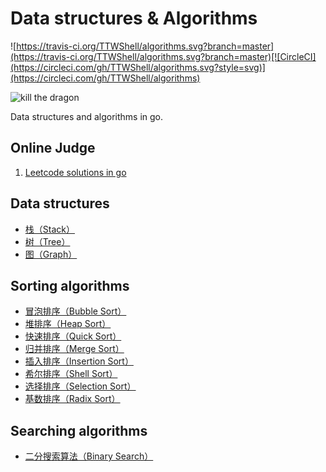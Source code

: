 # Data structures & Algorithms

![https://travis-ci.org/TTWShell/algorithms.svg?branch=master](https://travis-ci.org/TTWShell/algorithms.svg?branch=master)[![CircleCI](https://circleci.com/gh/TTWShell/algorithms.svg?style=svg)](https://circleci.com/gh/TTWShell/algorithms)

![kill the dragon](http://img08.deviantart.net/98ef/i/2012/197/8/a/kill_the_dragon_by_ragnz-d57gxnl.jpg)

Data structures and algorithms in go.

## Online Judge

1. [Leetcode solutions in go](https://github.com/TTWShell/algorithms/blob/master/leetcode/README.md)


## Data structures

* [栈（Stack）](https://github.com/TTWShell/algorithms/blob/master/stack)
* [树（Tree）](https://github.com/TTWShell/algorithms/blob/master/tree)
* [图（Graph）](https://github.com/TTWShell/algorithms/blob/master/graph)

## Sorting algorithms

* [冒泡排序（Bubble Sort）](https://github.com/TTWShell/algorithms/blob/master/sorting/bubble)
* [堆排序（Heap Sort）](https://github.com/TTWShell/algorithms/blob/master/sorting/heap)
* [快速排序（Quick Sort）](https://github.com/TTWShell/algorithms/blob/master/sorting/quick)
* [归并排序（Merge Sort）](https://github.com/TTWShell/algorithms/blob/master/sorting/merge)
* [插入排序（Insertion Sort）](https://github.com/TTWShell/algorithms/blob/master/sorting/insertion)
* [希尔排序（Shell Sort）](https://github.com/TTWShell/algorithms/blob/master/sorting/shell)
* [选择排序（Selection Sort）](https://github.com/TTWShell/algorithms/blob/master/sorting/selection)
* [基数排序（Radix Sort）](https://github.com/TTWShell/algorithms/blob/master/sorting/radix)

## Searching algorithms

* [二分搜索算法（Binary Search）](https://github.com/TTWShell/algorithms/blob/master/search/binary-search)
